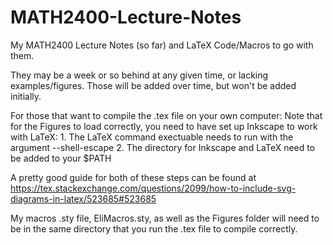 # MATH2400-Lecture-Notes
My MATH2400 Lecture Notes (so far) and LaTeX Code/Macros to go with them.

They may be a week or so behind at any given time, or lacking examples/figures. Those will be added over time, but won't be added initially. 

For those that want to compile the .tex file on your own computer:
  Note that for the Figures to load correctly, you need to have set up Inkscape to work with LaTeX:
    1. The LaTeX command exectuable needs to run with the argument --shell-escape
    2. The directory for Inkscape and LaTeX need to be added to your $PATH

  A pretty good guide for both of these steps can be found at https://tex.stackexchange.com/questions/2099/how-to-include-svg-diagrams-in-latex/523685#523685

  My macros .sty file, EliMacros.sty, as well as the Figures folder will need to be in the same directory that you run the .tex file to compile correctly.
